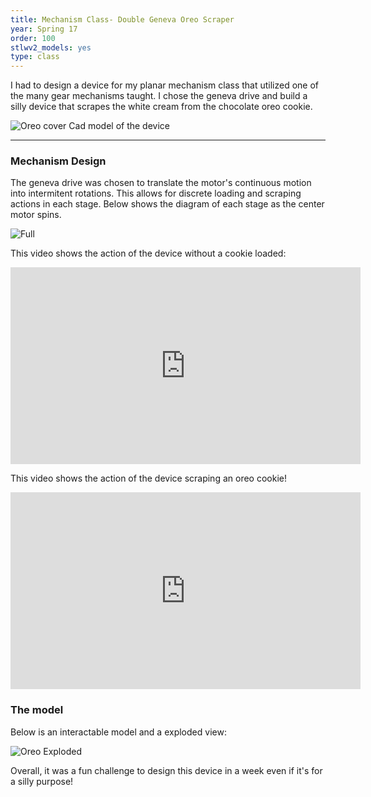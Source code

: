 ```yaml
---
title: Mechanism Class- Double Geneva Oreo Scraper
year: Spring 17
order: 100
stlwv2_models: yes
type: class
---
```


I had to design a device for my planar mechanism class that utilized one of the many gear mechanisms taught.
I chose the geneva drive and build a silly device that scrapes the white cream from the chocolate oreo cookie.


![Oreo cover](/website/assets/images/OreoCover.JPG)
Cad model of the device

---

### Mechanism Design

The geneva drive was chosen to translate the motor's continuous motion into intermitent rotations. 
This allows for discrete loading and scraping actions in each stage.
Below shows the diagram of each stage as the center motor spins.

![Full](/website/assets/images/OreoDiagram.jpg)


This video shows the action of the device without a cookie loaded:
<iframe width="560" height="315" src="https://www.youtube.com/embed/8SNxFFjuHM8" frameborder="0" allow="accelerometer; autoplay; encrypted-media; gyroscope; picture-in-picture" allowfullscreen></iframe>

This video shows the action of the device scraping an oreo cookie!
<iframe width="560" height="315" src="https://www.youtube.com/embed/SgARm8pj4gY" frameborder="0" allow="accelerometer; autoplay; encrypted-media; gyroscope; picture-in-picture" allowfullscreen></iframe>

### The model

Below is an interactable model and a exploded view:

<div class="stlwv2-model" data-model-url="/website/assets/models/OreoScraper.STL"></div>

![Oreo Exploded](/website/assets/images/OreoExploded.JPG)

Overall, it was a fun challenge to design this device in a week even if it's for a silly purpose!
